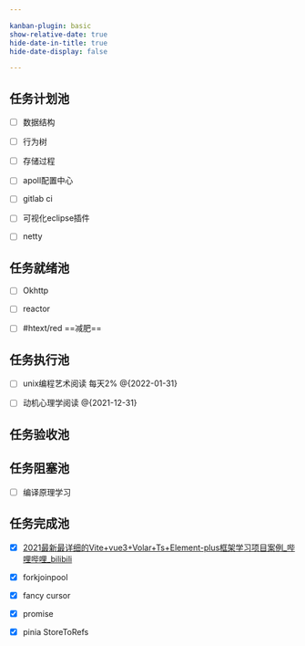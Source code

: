 ```yaml
---

kanban-plugin: basic
show-relative-date: true
hide-date-in-title: true
hide-date-display: false

---
```


## 任务计划池

- [ ] 数据结构
- [ ] 行为树
- [ ] 存储过程
- [ ] apoll配置中心
- [ ] gitlab ci
- [ ] 可视化eclipse插件
- [ ] netty<br>


## 任务就绪池

- [ ] Okhttp
- [ ] reactor
- [ ] #htext/red  ==减肥==


## 任务执行池

- [ ] unix编程艺术阅读 每天2% @{2022-01-31}
- [ ] 动机心理学阅读 @{2021-12-31}


## 任务验收池



## 任务阻塞池

- [ ] 编译原理学习<br>


## 任务完成池

- [x] [2021最新最详细的Vite+vue3+Volar+Ts+Element-plus框架学习项目案例_哔哩哔哩_bilibili](https://www.bilibili.com/video/BV1QP4y1p748?p=6&spm_id_from=pageDriver)
- [x] forkjoinpool
- [x] fancy cursor
- [x] promise
- [x] pinia StoreToRefs


